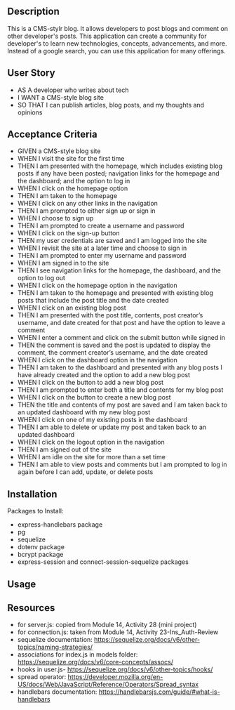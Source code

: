 ## Description

This is a CMS-stylr blog. It allows developers to post blogs and comment on other developer's posts. This application can create a community for developer's to learn new technologies, concepts, advancements, and more. Instead of a google search, you can use this application for many offerings. 

## User Story

- AS A developer who writes about tech
- I WANT a CMS-style blog site
- SO THAT I can publish articles, blog posts, and my thoughts and opinions

## Acceptance Criteria

- GIVEN a CMS-style blog site
- WHEN I visit the site for the first time
- THEN I am presented with the homepage, which includes existing blog posts if any have been posted; navigation links for the homepage and the dashboard; and the option to log in
- WHEN I click on the homepage option
- THEN I am taken to the homepage
- WHEN I click on any other links in the navigation
- THEN I am prompted to either sign up or sign in
- WHEN I choose to sign up
- THEN I am prompted to create a username and password
- WHEN I click on the sign-up button
- THEN my user credentials are saved and I am logged into the site
- WHEN I revisit the site at a later time and choose to sign in
- THEN I am prompted to enter my username and password
- WHEN I am signed in to the site
- THEN I see navigation links for the homepage, the dashboard, and the option to log out
- WHEN I click on the homepage option in the navigation
- THEN I am taken to the homepage and presented with existing blog posts that include the post title and the date created
- WHEN I click on an existing blog post
- THEN I am presented with the post title, contents, post creator’s username, and date created for that post and have the option to leave a comment
- WHEN I enter a comment and click on the submit button while signed in
- THEN the comment is saved and the post is updated to display the comment, the comment creator’s username, and the date created
- WHEN I click on the dashboard option in the navigation
- THEN I am taken to the dashboard and presented with any blog posts I have already created and the option to add a new blog post
- WHEN I click on the button to add a new blog post
- THEN I am prompted to enter both a title and contents for my blog post
- WHEN I click on the button to create a new blog post
- THEN the title and contents of my post are saved and I am taken back to an updated dashboard with my new blog post
- WHEN I click on one of my existing posts in the dashboard
- THEN I am able to delete or update my post and taken back to an updated dashboard
- WHEN I click on the logout option in the navigation
- THEN I am signed out of the site
- WHEN I am idle on the site for more than a set time
- THEN I am able to view posts and comments but I am prompted to log in again before I can add, update, or delete posts

## Installation

Packages to Install:
- express-handlebars package
- pg
- sequelize
- dotenv package
- bcrypt package
- express-session and connect-session-sequelize packages

## Usage

## Resources
- for server.js: copied from Module 14, Activity 28 (mini project)
- for connection.js: taken from Module 14, Activity 23-Ins_Auth-Review
- sequelize documentation: https://sequelize.org/docs/v6/other-topics/naming-strategies/ 
- associations for index.js in models folder: https://sequelize.org/docs/v6/core-concepts/assocs/ 
- hooks in user.js- https://sequelize.org/docs/v6/other-topics/hooks/ 
- spread operator: https://developer.mozilla.org/en-US/docs/Web/JavaScript/Reference/Operators/Spread_syntax 
- handlebars documentation: https://handlebarsjs.com/guide/#what-is-handlebars 